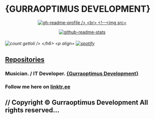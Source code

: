 <!--<img align="center" alt="gurraoptimus" src="https://www.gurraoptimus.se/img/ico.png" />-->
# {GURRAOPTIMUS DEVELOPMENT}
 <!DOCTYPE html>

<!--Written by gurraoptimus for Gurraoptimus Development 2021-->
  <!--<html lang="en">
    <head>
        <meta charset="UTF-8">
        <meta name="viewport" content="width=device-width, initial-scale=1.0">
        <meta http-equiv="X-UA-Compatible" content="ie=edge">
        <meta property="fb:app_id"             content="" />
        <meta property="og:url"                content="https://www.gurraoptimus.se" />
        <meta property="og:type"               content="gurraoptimus.se" />
        <meta property="og:title"              content="{Gurraoptimus Development}" />
        <meta property="og:description"        content="Copyright &copy; gurraoptimus Development "id="curYr". All rights reserved&mldr;" />
        <meta property="og:image"              content="https://www.gurraoptimus.se/img/github.jpg" />
        
        
<meta name="description" content="gurraoptimus">
<link rel="shortcut icon" href="https://gurraoptimus.se/icon/favicon.ico" type="image/x-icon" />
<title>gurraoptimus</title>
<link rel="stylesheet" type="text/css" href="https://gurraoptimus.se/css/stylesheet.css">

<body>
   <video src="https://gurraoptimus.se/vid/Code.1.0.1.0.0.mp4" playsinline  muted autoplay id="myVideo">
    </video>
    
<div class="Welcome">
<img class="resize" align="bottom" alt="gurraoptimus" src="https://www.gurraoptimus.se/img/ico.png" />

   <h1>GURRA OPTIMUS</h1> 
   <a href="https://psn.gurraoptimus.se"class="btn">psn</a>
   <a href="https://twitch.gurraoptimus.se"class="btn">twitch</a>
   <a href="https://chat.gurraoptimus.se"class="btn">chat</a>
   <a href="https://time.gurraoptimus.se"class="btn">times</a>
   <a href="https://radio.gurraoptimus.se"class="btn">radio</a>
   </div>
  <script src="https://gurraoptimus.se/src/script.js">
</script>-->

</body>
</html>


<a href="https://github.com/gurraoptimus">
<p align="center"> 
<img src="https://gh-readme-profile.vercel.app/api?username=gurraoptimus&count_private&border_width=0&border_radius=15.2&hide_border=true&theme=merko" alt="gh-readme-profile />

<br>
  <!--<img src="https://github-readme-stats.vercel.app/api?username=gurraoptimus&count_private=True&show_icons=true&include_all_commits=true&theme=merko" alt="github-readme-stats" />

</a>
<a href="https://github.com/gurraoptimus">
  <p align="center"> 
    <img src="https://github-readme-stats.vercel.app/api/top-langs/?username=gurraoptimus&layout=compact&theme=merko" alt="github-readme-stats" />
</a>
<h6 align="left">
  <img src="https://count.getloli.com/@gurraoptimus?name=gurraoptimus&theme=booru-qualityhentais&padding=5&offset=0&align=center&scale=1&pixelated=1&darkmode=auto" 
  alt="count getloli />

</h6>
<p align="left"> 
    <a href="https://spotify-github-profile.kittinanx.com/api/view?uid=gurra_optimus&redirect=true">
        <img title="spotify-github-profile" alt="spotify" src="https://spotify-github-profile.kittinanx.com/api/view?uid=gurra_optimus&cover_image=false&theme=default&show_offline=true&background_color=919191&interchange=true"/></a>
    </p>

 <h6 align="center">
 <!--<img title="spotify-github-profile" alt="spotify" src="https://github.com/gurraoptimus/gurraoptimus/blob/main/imsooutofthechessboard.svg"/>
 
 <br>

 <a href="https://gurraoptimus.se/">
  <img align="top" alt="gurraoptimus" width="55px" 
  src="https://gurraoptimus.se/icon/favicon.ico" />
</a>

[![GPL-3.0 License][license-shield]][license-url]

 <a href="https://www.twitch.tv/anoshyguyyt" target="_blank" rel="noreferrer"><img
  src="https://img.shields.io/twitch/status/anoshyguyyt?logo=twitchsx&style=for-the-badge&color=0891b2&labelColor=1c1917&label=TWITCH+STATUS" /></a>
  
  <a href="https://github.com/gurraoptimus" target="_blank">
    <img src="https://img.shields.io/badge/GitHub-%23181717.svg?&style=for-the-badge&logo=github&logoColor=white" alt="GitHub Profile" style="margin-bottom: 5px;" /></a>
  <a href="https://x.com/gurraoptimus" target="_blank">
    <img src="https://img.shields.io/badge/X-%3000000.svg?&style=for-the-badge&logo=x&logoColor=white" alt= osi style="margin-bottom: 5px;" /></a>
  
 <a href="https://instagram.com/DinoRainbowGirlMusic">
  <img src="https://img.shields.io/badge/instagram-%23000000.svg?&style=for-the-badge&logo=instagram&logoColor=white alt=instagram style="margin-bottom: 5px;" />
   
  <a href="https://www.youtube.com/@anoshyguy">
  <img src="https://img.shields.io/badge/youtube-%23EE4831.svg?&style=for-the-badge&logo=youtube&logoColor=white alt=youtube style="margin-bottom: 5px;" /></a> 
 <!--<a href="https://infosec.exchange/@gurra_optimus">
  <img src="https://img.shields.io/badge/Mastodon-6364FF?logo=mastodon&logoColor=fff&style=for-the-badge" /></a>
  
  
 <!--<img src="https://spotify-recently-played-readme.vercel.app/api?user=gurra_optimus&count=10&unique=true&width=400" alt="Spotify recently played"/>-->


## [Repositories](https://github.com/gurraoptimus?tab=repositories)
### Musician. / IT Developer. [{Gurraoptimus Development}](https://gurraoptimus.se/)
### Follow me here on [linktr.ee](https://linktr.ee/gurraoptimus)
## // Copyright &copy; Gurraoptimus Development All rights reserved&mldr;


[license-shield]: https://img.shields.io/github/license/gurraoptimus/gurraoptimus.svg?-style=flat-square
[license-url]: https://github.com/gurraoptimus/gurraoptimus/blob/main/LICENSE

</h6>